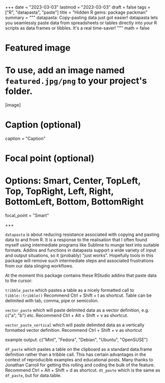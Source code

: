 +++
date = "2023-03-03"
lastmod = "2023-03-03"
draft = false
tags = ["R", "datapasta", "paste"]
title = "Hidden R gems: package packman"
summary = """
datapasta: Copy-pasting data just got easier! datapasta lets you seamlessly paste data from spreadsheets or tables directly into your R scripts as data frames or tibbles. It's a real time-saver!
"""
math = false

# Featured image
# To use, add an image named `featured.jpg/png` to your project's folder. 
[image]
  # Caption (optional)
  caption = "Caption"
  
  # Focal point (optional)
  # Options: Smart, Center, TopLeft, Top, TopRight, Left, Right, BottomLeft, Bottom, BottomRight
  focal_point = "Smart"

+++

`datapasta` is about reducing resistance associated with copying and pasting data to and from R. It is a response to the realisation that I often found myself using intermediate programs like Sublime to munge text into suitable formats. Addins and functions in datapasta support a wide variety of input and output situations, so it (probably) "just works". Hopefully tools in this package will remove such intermediate steps and associated frustrations from our data slinging workflows.

At the moment this package contains these RStudio addins that paste data to the cursor:

`tribble_paste` which pastes a table as a nicely formatted call to `tibble::tribble()`
Recommend Ctrl + Shift + t as shortcut. Table can be delimited with tab, comma, pipe or semicolon.

`vector_paste` which will paste delimited data as a vector definition, e.g. c("a", "b") etc.
Recommend Ctrl + Alt + Shift + v as shortcut.

`vector_paste_vertical` which will paste delimited data as a vertically formatted vector definition.
Recommend Ctrl + Shift + v as shortcut

example output:
c("Mint",
  "Fedora",
  "Debian",
  "Ubuntu",
  "OpenSUSE")
 
 `df_paste` which pastes a table on the clipboard as a standard data.frame definition rather than a tribble call. This has certain advantages in the context of reproducible examples and educational posts. Many thanks to Jonathan Carroll for getting this rolling and coding the bulk of the feature.
Recommend Ctrl + Alt + Shift + d as shortcut.
`dt_paste` which is the same as `df_paste`, but for data.table.
